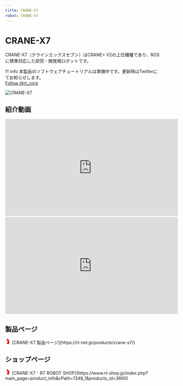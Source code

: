 ```yaml
---
title: CRANE-X7
robot: CRANE-X7
---
```


# CRANE-X7

CRANE-X7（クラインエックスセブン）はCRANE+ V2の上位機種であり、ROSに標準対応した研究・開発用ロボットです。

!!! info
    本製品のソフトウェアチュートリアルは準備中です。更新時はTwitterにてお知らせします。  
    <a href="https://twitter.com/rt_corp?ref_src=twsrc%5Etfw" class="twitter-follow-button" data-size="large" data-show-count="false">Follow @rt_corp</a>
    <script async src="https://platform.twitter.com/widgets.js" charset="utf-8"></script>

![CRANE-X7](https://rt-net.github.io/images/crane-x7/CRANE-X7.png)

## 紹介動画

<iframe width="560" height="315" src="https://www.youtube.com/embed/WbGfuDEnFwU" title="YouTube video player" frameborder="0" allow="accelerometer; autoplay; clipboard-write; encrypted-media; gyroscope; picture-in-picture" allowfullscreen></iframe>


<iframe width="560" height="315" src="https://www.youtube.com/embed/bgIL5XPxbmE" title="YouTube video player" frameborder="0" allow="accelerometer; autoplay; clipboard-write; encrypted-media; gyroscope; picture-in-picture" allowfullscreen></iframe>

## 製品ページ

<img src='../img/rt-logo-32x32.png' alt='RT' width='18px'>
[CRANE-X7 製品ページ](https://rt-net.jp/products/crane-x7/)

## ショップページ

<img src='../img/rt-logo-32x32.png' alt='RT' width='18px'>
[CRANE-X7 - RT ROBOT SHOP](https://www.rt-shop.jp/index.php?main_page=product_info&cPath=1348_1&products_id=3660)
